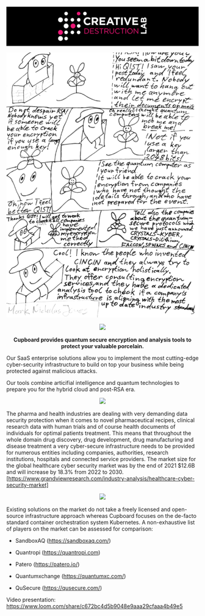 ![CDL 2022 Cohort Project](../CDL_logo.jpg)

![RSA and QISQ Comic](img/RSA_Encryption_Comic_2.png)

<p align="center">
  <img src="https://raw.githubusercontent.com/MQS-mark/CohortProject_2022/main/Week3_Shor/img/Cupboard_Logo.png">
</p>

<p align="center">
<b>Cupboard provides quantum secure encryption and analysis tools to protect your valuable porcelain.</b>

Our SaaS enterprise solutions allow you to implement the most cutting-edge cyber-security infrastructure to build on top your business while being protected against malicious attacks.

Our tools combine articifial intelligence and quantum technologies to prepare you for the hybrid cloud and post-RSA era.
</p>

<p align="center">
  <img src="https://raw.githubusercontent.com/MQS-mark/CohortProject_2022/main/Week3_Shor/img/Cupboard_Stack.png">
</p>

The pharma and health industries are dealing with very demanding data security protection when it comes to novel pharmaceutical recipes, clinical research data with human trials and of course health documents of individuals for optimal patients treatment. This means that throughout the whole domain drug discovery, drug development, drug manufacturing and disease treatment a very cyber-secure infrastructure needs to be provided for numerous entities including companies, authorities, research institutions, hospitals and connected service providers.
The market size for the global healthcare cyber security market was by the end of 2021 $12.6B and will increase by 18.3% from 2022 to 2030. [https://www.grandviewresearch.com/industry-analysis/healthcare-cyber-security-market]

<p align="center">
  <img src="https://raw.githubusercontent.com/MQS-mark/CohortProject_2022/main/Week3_Shor/img/cyber_security_market.png">
</p>

Existing solutions on the market do not take a freely licensed and open-source infrastructure approach whereas Cupboard focuses on the de-facto standard container orchestration system Kubernetes. A non-exhaustive list of players on the market can be assessed for comparison:

- SandboxAQ (https://sandboxaq.com/)

- Quantropi (https://quantropi.com)

- Patero (https://patero.io/)

- Quantumxchange (https://quantumxc.com/)

- QuSecure (https://qusecure.com/)


Video presentation: https://www.loom.com/share/c672bc4d5b9048e9aaa29cfaaa4b49e5
